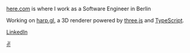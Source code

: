 [here.com](https://www.here.com/) is where I work as a Software Engineer in Berlin

Working on [harp.gl](https://www.harp.gl/), a 3D renderer powered by [three.js](https://github.com/mrdoob/three.js/) and [TypeScript](https://github.com/microsoft/TypeScript).

[LinkedIn](https://www.linkedin.com/in/jonathanstichbury/)

[✌️](https://www.bible.com/bible/116/JHN.14.27.NLT)

<!--
**nzjony/nzjony** is a ✨ _special_ ✨ repository because its `README.md` (this file) appears on your GitHub profile.

Here are some ideas to get you started:

- 🔭 I’m currently working on ...
- 🌱 I’m currently learning ...
- 👯 I’m looking to collaborate on ...
- 🤔 I’m looking for help with ...
- 💬 Ask me about ...
- 📫 How to reach me: ...
- 😄 Pronouns: ...
- ⚡ Fun fact: ...
-->
